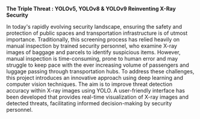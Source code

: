 **The Triple Threat : YOLOv5, YOLOv8 & YOLOv9 
Reinventing X-Ray Security**

In today's rapidly evolving security landscape, ensuring the safety and protection of public spaces and 
transportation infrastructure is of utmost importance. Traditionally, this screening process has relied heavily on 
manual inspection by trained security personnel, who examine X-ray images of baggage 
and parcels to identify suspicious items. However, manual 
inspection is time-consuming, prone to human error and may struggle to keep pace with the ever increasing volume of passengers and luggage passing through transportation hubs.
To address these challenges, this 
project introduces an innovative approach using deep learning and computer vision 
techniques. The aim is to improve threat detection accuracy within X-ray images using YOLO. A user-friendly interface has been developed that provides real-time visualization of X-ray 
images and detected threats, facilitating informed decision-making by security personnel. 
